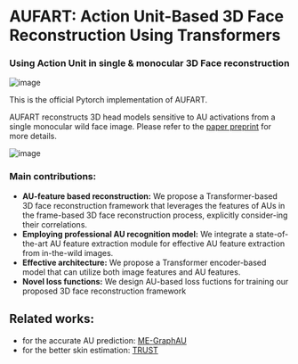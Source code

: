 # AUFART: Action Unit-Based 3D Face Reconstruction Using Transformers <br>
### Using Action Unit in single & monocular 3D Face reconstruction

![image](https://github.com/ChickenRushKR/AUFART/assets/67854851/b7513ea1-1bc8-404c-8e7d-ce2a3484eade)


This is the official Pytorch implementation of AUFART. <br>

AUFART reconstructs 3D head models sensitive to AU activations from a single monocular wild face image. Please refer to the [paper preprint](https://assets-eu.researchsquare.com/files/rs-4310180/v1/26cf1775-0300-43db-ba2b-3b021cbc3c29.pdf?c=1714607300) for more details.<br>

![image](https://github.com/ChickenRushKR/AUFART/assets/67854851/098ece63-f9be-44ac-bc81-4b18975610c5)

### Main contributions:<br>

* **AU-feature based reconstruction:** We propose a Transformer-based 3D face reconstruction framework that leverages the features of AUs in the frame-based 3D face reconstruction process, explicitly consider-ing their correlations.
* **Employing professional AU recognition model:** We integrate a state-of-the-art AU feature extraction module for effective AU feature extraction from in-the-wild images.
* **Effective architecture:** We propose a Transformer encoder-based model that can utilize both image features and AU features.
* **Novel loss functions:** We design AU-based loss fuctions for training our proposed 3D face reconstruction framework
  
## Related works:  
* for the accurate AU prediction: [ME-GraphAU](https://github.com/CVI-SZU/ME-GraphAU)  
* for the better skin estimation: [TRUST](https://github.com/HavenFeng/TRUST)
